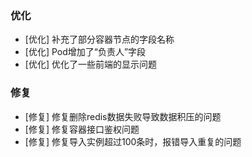 ### 优化
- [优化] 补充了部分容器节点的字段名称
- [优化] Pod增加了“负责人”字段
- [优化] 优化了一些前端的显示问题



### 修复

- [修复] 修复删除redis数据失败导致数据积压的问题
- [修复] 修复容器接口鉴权问题
- [修复] 修复导入实例超过100条时，报错导入重复的问题
